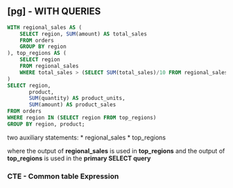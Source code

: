 ## [pg] - WITH QUERIES

```sql
WITH regional_sales AS (
    SELECT region, SUM(amount) AS total_sales
    FROM orders
    GROUP BY region
), top_regions AS (
    SELECT region
    FROM regional_sales
    WHERE total_sales > (SELECT SUM(total_sales)/10 FROM regional_sales)
)
SELECT region,
       product,
       SUM(quantity) AS product_units,
       SUM(amount) AS product_sales
FROM orders
WHERE region IN (SELECT region FROM top_regions)
GROUP BY region, product;
```
two auxiliary statements:
    * regional_sales
    * top_regions

where the output of **regional_sales** is used in **top_regions** and the output of **top_regions** is used in the **primary SELECT query**


### CTE - Common table Expression

